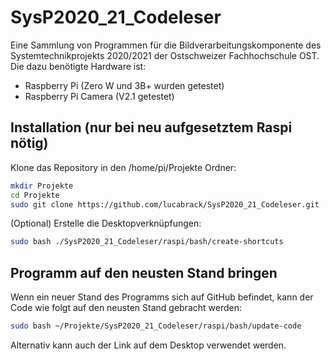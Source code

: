 # SysP2020_21_Codeleser
Eine Sammlung von Programmen für die Bildverarbeitungskomponente des Systemtechnikprojekts 2020/2021 der Ostschweizer Fachhochschule OST.
Die dazu benötigte Hardware ist:
* Raspberry Pi (Zero W und 3B+ wurden getestet)
* Raspberry Pi Camera (V2.1 getestet)

## Installation (nur bei neu aufgesetztem Raspi nötig)
Klone das Repository in den /home/pi/Projekte Ordner:
```bash
mkdir Projekte
cd Projekte
sudo git clone https://github.com/lucabrack/SysP2020_21_Codeleser.git
```
(Optional) Erstelle die Desktopverknüpfungen:
```bash
sudo bash ./SysP2020_21_Codeleser/raspi/bash/create-shortcuts
```

## Programm auf den neusten Stand bringen
Wenn ein neuer Stand des Programms sich auf GitHub befindet, kann der Code wie folgt auf den neusten Stand gebracht werden:
```bash
sudo bash ~/Projekte/SysP2020_21_Codeleser/raspi/bash/update-code
```
Alternativ kann auch der Link auf dem Desktop verwendet werden.
